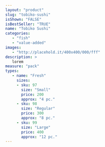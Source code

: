 ```yaml
---
layout: "product"
slug: "tobiko-sushi"
isShown: "FALSE"
isBestSeller: "TRUE"
name: "Tobiko Sushi"
categories:
   - "fish"
   - "value-added"
images:
   - "http://placehold.it/400x400/000/fff"
description: >
   lorem
measure: "pack"
types: 
   - name: "Fresh"
     sizes: 
     - sku: 97
       size: "Small"
       price: 200
       approx: "4 pc."
     - sku: 98
       size: "Regular"
       price: 300
       approx: "8 pc."
     - sku: 99
       size: "Large"
       price: 400
       approx: "12 pc."
---
```

